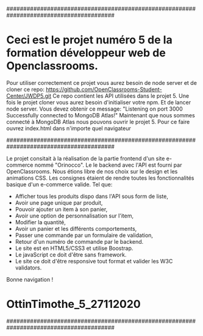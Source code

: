 ########################################################################################

# Ceci est le projet numéro 5 de la formation développeur web de Openclassrooms.
Pour utiliser correctement ce projet vous aurez besoin de node server et de cloner
ce repo: https://github.com/OpenClassrooms-Student-Center/JWDP5.git 
Ce repo contient les API utilisées dans le projet 5.
Une fois le projet cloner vous aurez besoin d'initialiser votre npm.
Et de lancer node server.
Vous devez obtenir ce message: 
"Listening on port 3000
Successfully connected to MongoDB Atlas!"
Maintenant que nous sommes connecté à MongoDB Atlas nous pouvons ouvrir le projet 5.
Pour ce faire ouvrez index.html dans n'importe quel navigateur

########################################################################################

Le projet consitait à la réalisation de la partie frontend d'un site  e-commerce nommé "Orinocco".
Le le backend avec l'API est fourni par OpenClassrooms. Nous étions libre de nos choix sur le design
et les animations CSS. 
Les consignes étaient de rendre toutes les fonctionnalités basique d'un e-commerce valide. 
Tel que: 
- Afficher tous les produits dispo dans l'API sous form de liste, 
- Avoir une page unique par produit, 
- Pouvoir ajouter un item à son panier, 
- Avoir une option de personnalisation sur l'item, 
- Modifier la quantité,
- Avoir un panier et les différents comportements,
- Passer une commande par un formulaire de validation,
- Retour d'un numéro de commande par le backend.
- Le site est en HTML5/CSS3 et utilise Boostrap. 
- Le javaScript ce doit d'être sans framework.
- Le site ce doit d'être responsive tout format et valider les W3C validators.

Bonne navigation !
# OttinTimothe_5_27112020
########################################################################################


